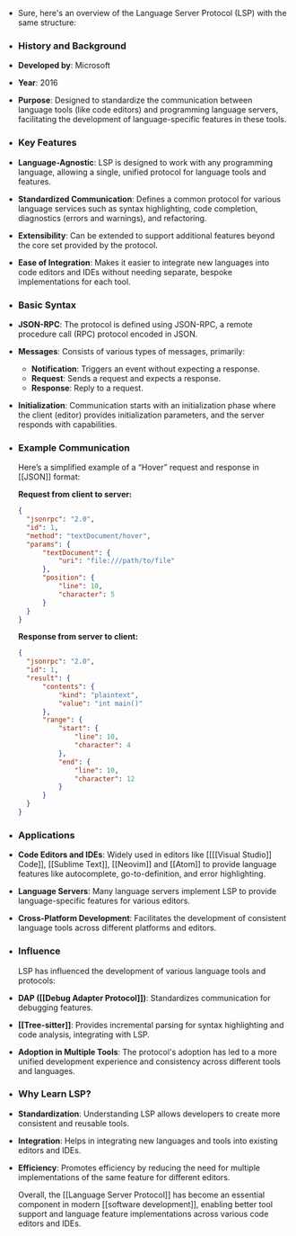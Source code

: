 - Sure, here's an overview of the Language Server Protocol (LSP) with the same structure:
- ### **History and Background**
- **Developed by**: Microsoft
- **Year**: 2016
- **Purpose**: Designed to standardize the communication between language tools (like code editors) and programming language servers, facilitating the development of language-specific features in these tools.
- ### **Key Features**
- **Language-Agnostic**: LSP is designed to work with any programming language, allowing a single, unified protocol for language tools and features.
- **Standardized Communication**: Defines a common protocol for various language services such as syntax highlighting, code completion, diagnostics (errors and warnings), and refactoring.
- **Extensibility**: Can be extended to support additional features beyond the core set provided by the protocol.
- **Ease of Integration**: Makes it easier to integrate new languages into code editors and IDEs without needing separate, bespoke implementations for each tool.
- ### **Basic Syntax**
- **JSON-RPC**: The protocol is defined using JSON-RPC, a remote procedure call (RPC) protocol encoded in JSON.
- **Messages**: Consists of various types of messages, primarily:
	- **Notification**: Triggers an event without expecting a response.
	- **Request**: Sends a request and expects a response.
	- **Response**: Reply to a request.
- **Initialization**: Communication starts with an initialization phase where the client (editor) provides initialization parameters, and the server responds with capabilities.
- ### **Example Communication**
  
  Here’s a simplified example of a “Hover” request and response in [[JSON]] format:
  
  **Request from client to server:**
  
  ```json
  {
    "jsonrpc": "2.0",
    "id": 1,
    "method": "textDocument/hover",
    "params": {
        "textDocument": {
            "uri": "file:///path/to/file"
        },
        "position": {
            "line": 10,
            "character": 5
        }
    }
  }
  ```
  
  **Response from server to client:**
  
  ```json
  {
    "jsonrpc": "2.0",
    "id": 1,
    "result": {
        "contents": {
            "kind": "plaintext",
            "value": "int main()"
        },
        "range": {
            "start": {
                "line": 10,
                "character": 4
            },
            "end": {
                "line": 10,
                "character": 12
            }
        }
    }
  }
  ```
- ### **Applications**
- **Code Editors and IDEs**: Widely used in editors like [[[[Visual Studio]] Code]], [[Sublime Text]], [[Neovim]] and [[Atom]] to provide language features like autocomplete, go-to-definition, and error highlighting.
- **Language Servers**: Many language servers implement LSP to provide language-specific features for various editors.
- **Cross-Platform Development**: Facilitates the development of consistent language tools across different platforms and editors.
- ### **Influence**
  
  LSP has influenced the development of various language tools and protocols:
- **DAP ([[Debug Adapter Protocol]])**: Standardizes communication for debugging features.
- **[[Tree-sitter]]**: Provides incremental parsing for syntax highlighting and code analysis, integrating with LSP.
- **Adoption in Multiple Tools**: The protocol's adoption has led to a more unified development experience and consistency across different tools and languages.
- ### **Why Learn LSP?**
- **Standardization**: Understanding LSP allows developers to create more consistent and reusable tools.
- **Integration**: Helps in integrating new languages and tools into existing editors and IDEs.
- **Efficiency**: Promotes efficiency by reducing the need for multiple implementations of the same feature for different editors.
  
  Overall, the [[Language Server Protocol]] has become an essential component in modern [[software development]], enabling better tool support and language feature implementations across various code editors and IDEs.